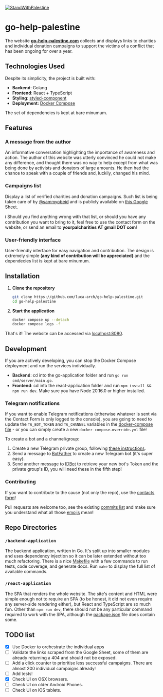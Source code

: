 [![StandWithPalestine](https://github.com/Safouene1/support-palestine-banner/blob/master/StandWithPalestine.svg)](https://github.com/Safouene1/support-palestine-banner)

# go-help-palestine

The website **[go-help-palestine.com](https://go-help-palestine.com)** collects and displays links to charities and individual donation campaigns to support the victims of a conflict that has been ongoing for over a year.

## Technologies Used

Despite its simplicity, the project is built with:

- **Backend**: Golang
- **Frontend**: React + TypeScript
- **Styling**: [styled-component](https://github.com/styled-components/styled-components)
- **Deployment:** [Docker Compose](https://docs.docker.com/compose/)

The set of dependencies is kept at bare minumum.

## Features

### A message from the author

An informative conversation highlighting the importance of awareness and action. The author of this website was utterly convinced he could not make any difference, and thought there was no way to help except from what was being done by activists and donators of large amounts.
He then had the chance to speak with a couple of friends and, luckily, changed his mind.

### Campaigns list

Display a list of verified charities and donation campaigns. Such list is being taken care of by [@sammyobeid](https://www.instagram.com/sammyobeid/) and is publicly available on [this Google Sheet](https://docs.google.com/spreadsheets/d/1pPXurDxcr4VYqPaAXxrrZ6Gh56zTlJzOyeuBSXqEaHk/).

ℹ️ Should you find anything wrong with that list, or should you have any contribution you want to bring to it, feel free to use the contact form on the website, or send an email to **yourpalcharities AT gmail DOT com**!

### User-friendly interface

User-friendly interface for easy navigation and contribution. The design is extremely simple **(any kind of contribution will be appreciated)** and the dependecies list is kept at bare minumum.

## Installation

1. **Clone the repository**

    ```sh
    git clone https://github.com/luca-arch/go-help-palestine.git
    cd go-help-palestine
    ```

2. **Start the application**

    ```sh
    docker compose up --detach
    docker compose logs -f
    ```

That's it! The website can be accessed via [localhost:8080](http://127.0.0.1:8080).

## Development

If you are actively developing, you can stop the Docker Compose deployment and run the services individually.

- **Backend**: cd into the go-application folder and run `go run cmd/server/main.go`.
- **Frontend**: cd into the react-application folder and run `npm install && npm run dev`. Make sure you have Node 20.16.0 or higher installed.

### Telegram notifications

If you want to enable Telegram notifications (otherwise whatever is sent via the Contact Form is only logged to the console), you are going to need to update the `TG_BOT_TOKEN` and `TG_CHANNEL` variables in the [docker-compose file](./docker-compose.yml) - or you can simply create a new `docker-compose.override.yml` file!

To create a bot and a channel/group:

1. Create a new Telegram private group, following [these instructions](https://telegram.org/faq#q-how-do-i-create-a-group).
2. Send a message to [BotFather](https://t.me/botfather) to create a new Telegram bot (it's super easy).
3. Send another message to [IDBot](https://t.me/username_to_id_bot) to retrieve your new bot's Token and the private group's ID, you will need these in the fifth step!

### Contributing

If you want to contribute to the cause (not only the repo), use the [contacts form](https://go-help-palestine.com/contacts)!

Pull requests are welcome too, see the existing [commits list](https://github.com/luca-arch/go-help-palestine/commits/main/) and make sure you understand what all those [emojis](https://gitmoji.dev) mean!

## Repo Directories

### `/backend-application`

The backend application, written in Go. It's split up into smaller modules and uses dependency injection so it can be later extended without too much refactoring.
There is a nice [Makefile](./go-application/Makefile) with a few commands to run tests, code coverage, and generate docs. Run `make` to display the full list of available commands.

### `/react-application`

The SPA that renders the whole website. The site's content and HTML were simple enough not to require an SPA (to be honest, it did not even require any server-side rendering either), but React and TypeScript are so much fun.
Other than `npm run dev`, there should not be any particular command required to work with the SPA, although the [package.json](./react-application/package.json) file does contain some.

## TODO list

- [x] Use Docker to orchestrate the individual apps
- [ ] Validate the links scraped from the Google Sheet, some of them are already returning a 404 and should not be exposed.
- [ ] Add a click counter to prioritise less successful campaigns. There are almost 200 individual campaigns already!
- [ ] Add tests!
- [x] Check UI on OSX browsers.
- [ ] Check UI on older Android Phones.
- [ ] Check UI on iOS tablets.
